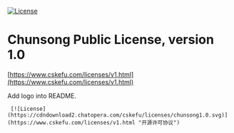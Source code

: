 [![License](https://cdndownload2.chatopera.com/cskefu/licenses/chunsong1.0.svg)](https://www.cskefu.com/licenses/v1.html "开源许可协议")

# Chunsong Public License, version 1.0

[https://www.cskefu.com/licenses/v1.html](https://www.cskefu.com/licenses/v1.html)


Add logo into README.

```
 [![License](https://cdndownload2.chatopera.com/cskefu/licenses/chunsong1.0.svg)](https://www.cskefu.com/licenses/v1.html "开源许可协议")
```
